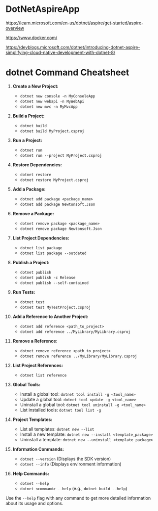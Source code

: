 # DotNetAspireApp

https://learn.microsoft.com/en-us/dotnet/aspire/get-started/aspire-overview

https://www.docker.com/

https://devblogs.microsoft.com/dotnet/introducing-dotnet-aspire-simplifying-cloud-native-development-with-dotnet-8/

## 

dotnet Command Cheatsheet
=========================

1. **Create a New Project:**
   - `dotnet new console -n MyConsoleApp`
   - `dotnet new webapi -n MyWebApi`
   - `dotnet new mvc -n MyMvcApp`

2. **Build a Project:**
   - `dotnet build`
   - `dotnet build MyProject.csproj`

3. **Run a Project:**
   - `dotnet run`
   - `dotnet run --project MyProject.csproj`

4. **Restore Dependencies:**
   - `dotnet restore`
   - `dotnet restore MyProject.csproj`

5. **Add a Package:**
   - `dotnet add package <package_name>`
   - `dotnet add package Newtonsoft.Json`

6. **Remove a Package:**
   - `dotnet remove package <package_name>`
   - `dotnet remove package Newtonsoft.Json`

7. **List Project Dependencies:**
   - `dotnet list package`
   - `dotnet list package --outdated`

8. **Publish a Project:**
   - `dotnet publish`
   - `dotnet publish -c Release`
   - `dotnet publish --self-contained`

9. **Run Tests:**
   - `dotnet test`
   - `dotnet test MyTestProject.csproj`

10. **Add a Reference to Another Project:**
    - `dotnet add reference <path_to_project>`
    - `dotnet add reference ../MyLibrary/MyLibrary.csproj`

11. **Remove a Reference:**
    - `dotnet remove reference <path_to_project>`
    - `dotnet remove reference ../MyLibrary/MyLibrary.csproj`

12. **List Project References:**
    - `dotnet list reference`

13. **Global Tools:**
    - Install a global tool: `dotnet tool install -g <tool_name>`
    - Update a global tool: `dotnet tool update -g <tool_name>`
    - Uninstall a global tool: `dotnet tool uninstall -g <tool_name>`
    - List installed tools: `dotnet tool list -g`

14. **Project Templates:**
    - List all templates: `dotnet new --list`
    - Install a new template: `dotnet new --install <template_package>`
    - Uninstall a template: `dotnet new --uninstall <template_package>`

15. **Information Commands:**
    - `dotnet --version` (Displays the SDK version)
    - `dotnet --info` (Displays environment information)

16. **Help Commands:**
    - `dotnet --help`
    - `dotnet <command> --help` (e.g., `dotnet build --help`)

Use the `--help` flag with any command to get more detailed information about its usage and options.
